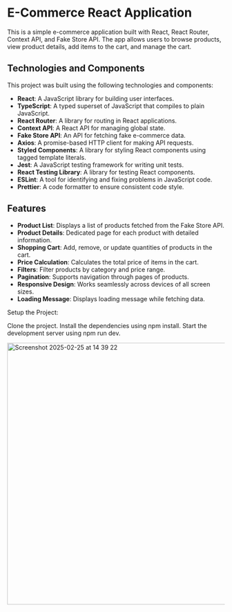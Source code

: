 # E-Commerce React Application

This is a simple e-commerce application built with React, React Router, Context API, and Fake Store API. The app allows users to browse products, view product details, add items to the cart, and manage the cart.

## **Technologies and Components**

This project was built using the following technologies and components:

- **React**: A JavaScript library for building user interfaces.
- **TypeScript**: A typed superset of JavaScript that compiles to plain JavaScript.
- **React Router**: A library for routing in React applications.
- **Context API**: A React API for managing global state.
- **Fake Store API**: An API for fetching fake e-commerce data.
- **Axios**: A promise-based HTTP client for making API requests.
- **Styled Components**: A library for styling React components using tagged template literals.
- **Jest**: A JavaScript testing framework for writing unit tests.
- **React Testing Library**: A library for testing React components.
- **ESLint**: A tool for identifying and fixing problems in JavaScript code.
- **Prettier**: A code formatter to ensure consistent code style.

## **Features**

- **Product List**: Displays a list of products fetched from the Fake Store API.
- **Product Details**: Dedicated page for each product with detailed information.
- **Shopping Cart**: Add, remove, or update quantities of products in the cart.
- **Price Calculation**: Calculates the total price of items in the cart.
- **Filters**: Filter products by category and price range.
- **Pagination**: Supports navigation through pages of products.
- **Responsive Design**: Works seamlessly across devices of all screen sizes.
- **Loading Message**: Displays loading message while fetching data.

Setup the Project:

 Clone the project.
 Install the dependencies using npm install.
 Start the development server using npm run dev.

<img width="605" alt="Screenshot 2025-02-25 at 14 39 22" src="https://github.com/user-attachments/assets/b73c9aa9-df1c-46bd-b51b-8ebbe75d7261" />
